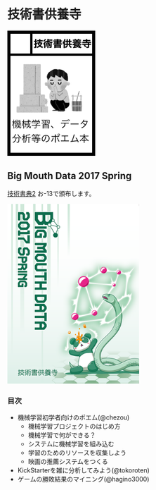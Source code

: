 # 技術書供養寺
<img src="./images/kuyodera.png" width="200px" alt="logo">

## Big Mouth Data 2017 Spring

[技術書典2](https://techbookfest.org/event/tbf02) お-13で頒布します。

<img src="./images/big_mouth_data_2017spr.png" width="300px" alto="big mouth data 2017 spring"/>

### 目次
- 機械学習初学者向けのポエム(@chezou)
  - 機械学習プロジェクトのはじめ方
  - 機械学習で何ができる？
  - システムに機械学習を組み込む
  - 学習のためのリソースを収集しよう
  - 映画の推薦システムをつくる
- KickStarterを雑に分析してみよう(@tokoroten)
- ゲームの勝敗結果のマイニング(@hagino3000)
